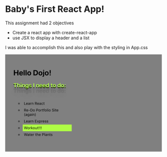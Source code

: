 # Baby's First React App!

This assignment had 2 objectives

- Create a react app with create-react-app
- use JSX to display a header and a list

I was able to accomplish this and also play with the styling in App.css

![My first react app!](project-screenshot.png "My First React App")
